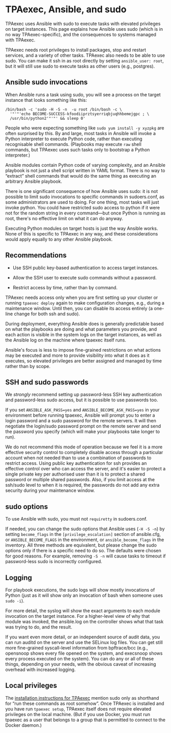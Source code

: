 # TPAexec, Ansible, and sudo

TPAexec uses Ansible with sudo to execute tasks with elevated privileges
on target instances. This page explains how Ansible uses sudo (which is
in no way TPAexec-specific), and the consequences to systems managed
with TPAexec.

TPAexec needs root privileges to install packages, stop and restart
services, and a variety of other tasks. TPAexec also needs to be able to
use sudo. You can make it ssh in as root directly by setting
`ansible_user: root`, but it will still use sudo to execute tasks as
other users (e.g., postgres).

## Ansible sudo invocations

When Ansible runs a task using sudo, you will see a process on the
target instance that looks something like this:

```
/bin/bash -c 'sudo -H -S -n  -u root /bin/bash -c \
  '"'"'echo BECOME-SUCCESS-kfoodiiprztsyerriqbjuqhhbemejgpc ; \
  /usr/bin/python2'"'"' && sleep 0'
```

People who were expecting something like `sudo yum install -y xyzpkg`
are often surprised by this. By and large, most tasks in Ansible will
invoke a Python interpreter to execute Python code, rather than
executing recognisable shell commands. (Playbooks may execute `raw`
shell commands, but TPAexec uses such tasks only to bootstrap a Python
interpreter.)

Ansible modules contain Python code of varying complexity, and an
Ansible playbook is not just a shell script written in YAML format.
There is no way to “extract” shell commands that would do the same thing
as executing an arbitrary Ansible playbook.

There is one significant consequence of how Ansible uses sudo: it is not
possible to limit sudo invocations to specific commands in sudoers.conf,
as some administrators are used to doing. For one thing, most tasks will
just invoke python. You could have restricted sudo access to python if
it were not for the random string in every command—but once Python is
running as root, there's no effective limit on what it can do anyway.

Executing Python modules on target hosts is just the way Ansible works.
None of this is specific to TPAexec in any way, and these considerations
would apply equally to any other Ansible playbook.

## Recommendations

* Use SSH public key-based authentication to access target instances.

* Allow the SSH user to execute sudo commands without a password.

* Restrict access by time, rather than by command.

TPAexec needs access only when you are first setting up your cluster or
running `tpaexec deploy` again to make configuration changes, e.g.,
during a maintenance window. Until then, you can disable its access
entirely (a one-line change for both ssh and sudo).

During deployment, everything Ansible does is generally predictable
based on what the playbooks are doing and what parameters you provide,
and each action is visible in the system logs on the target instances,
as well as the Ansible log on the machine where tpaexec itself runs.

Ansible's focus is less to impose fine-grained restrictions on what
actions may be executed and more to provide visibility into what it does
as it executes, so elevated privileges are better assigned and managed
by time rather than by scope.

## SSH and sudo passwords

We *strongly* recommend setting up password-less SSH key authentication
and password-less sudo access, but it is possible to use passwords too.

If you set `ANSIBLE_ASK_PASS=yes` and `ANSIBLE_BECOME_ASK_PASS=yes`
in your environment before running tpaexec, Ansible will prompt you to
enter a login password and a sudo password for the remote servers. It
will then negotiate the login/sudo password prompt on the remote server
and send the password you specify (which will make your playbooks take
longer to run).

We do not recommend this mode of operation because we feel it is a more
effective security control to completely disable access through a
particular account when not needed than to use a combination of
passwords to restrict access. Using public key authentication for ssh
provides an effective control over who can access the server, and it's
easier to protect a single private key per authorised user than it is to
protect a shared password or multiple shared passwords. Also, if you
limit access at the ssh/sudo level to when it is required, the passwords
do not add any extra security during your maintenance window.

## sudo options

To use Ansible with sudo, you must not `requiretty` in sudoers.conf.

If needed, you can change the sudo options that Ansible uses
(`-H -S -n`) by setting `become_flags` in the
`[privilege_escalation]` section of ansible.cfg, or
`ANSIBLE_BECOME_FLAGS` in the environment, or `ansible_become_flags`
in the inventory. All three methods are equivalent, but please change
the sudo options only if there is a specific need to do so. The defaults
were chosen for good reasons. For example, removing `-S -n` will cause
tasks to timeout if password-less sudo is incorrectly configured.

## Logging

For playbook executions, the sudo logs will show mostly invocations of
Python (just as it will show only an invocation of bash when someone
uses `sudo -i`).

For more detail, the syslog will show the exact arguments to each module
invocation on the target instance. For a higher-level view of why that
module was invoked, the ansible.log on the controller shows what that
task was trying to do, and the result.

If you want even more detail, or an independent source of audit data,
you can run auditd on the server and use the SELinux log files. You can
get still more fine-grained syscall-level information from bpftrace/bcc
(e.g., opensnoop shows every file opened on the system, and execsnoop
shows every process executed on the system). You can do any or all of
these things, depending on your needs, with the obvious caveat of
increasing overhead with increased logging.

## Local privileges

The
[installation instructions for TPAexec](INSTALL.md)
mention sudo only as shorthand for “run these commands as root somehow”.
Once TPAexec is installed and you have run `tpaexec setup`, TPAexec
itself does not require elevated privileges on the local machine. (But
if you use Docker, you must run tpaexec as a user that belongs to a
group that is permitted to connect to the Docker daemon.)
